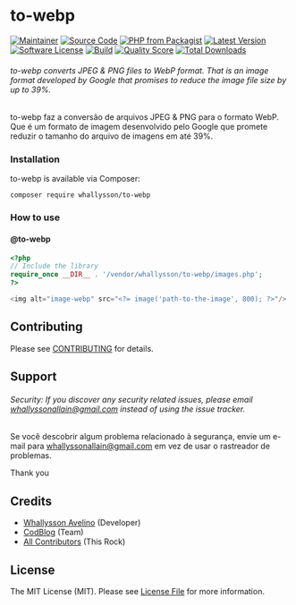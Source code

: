 # to-webp

[![Maintainer](http://img.shields.io/badge/maintainer-@whallysson-blue.svg?style=flat-square)](https://twitter.com/whallysson)
[![Source Code](http://img.shields.io/badge/source-codeblog/conveterphpwebp-blue.svg?style=flat-square)](https://github.com/whallysson/to-webp)
[![PHP from Packagist](https://img.shields.io/packagist/php-v/codeblog/to-webp.svg?style=flat-square)](https://packagist.org/packages/codeblog/to-webp)
[![Latest Version](https://img.shields.io/github/release/whallysson/to-webp.svg?style=flat-square)](https://github.com/whallysson/to-webp/releases)
[![Software License](https://img.shields.io/badge/license-MIT-brightgreen.svg?style=flat-square)](LICENSE)
[![Build](https://img.shields.io/scrutinizer/build/g/whallysson/to-webp.svg?style=flat-square)](https://scrutinizer-ci.com/g/whallysson/to-webp)
[![Quality Score](https://img.shields.io/scrutinizer/g/whallysson/to-webp.svg?style=flat-square)](https://scrutinizer-ci.com/g/whallysson/to-webp)
[![Total Downloads](https://img.shields.io/packagist/dt/codeblog/to-webp.svg?style=flat-square)](https://packagist.org/packages/codeblog/to-webp)

###### to-webp converts JPEG & PNG files to WebP format. That is an image format developed by Google that promises to reduce the image file size by up to 39%.

to-webp faz a conversão de arquivos JPEG & PNG para o formato WebP. Que é um formato de imagem desenvolvido pelo Google que promete reduzir o tamanho do arquivo de imagens em até 39%.


### Installation
to-webp is available via Composer:

````
composer require whallysson/to-webp
````

### How to use

#### @to-webp
``` php
<?php
// Include the library
require_once __DIR__ . '/vendor/whallysson/to-webp/images.php';
?>

<img alt="image-webp" src="<?= image('path-to-the-image', 800); ?>"/>
```


## Contributing

Please see [CONTRIBUTING](https://github.com/whallysson/to-webp/blob/master/CONTRIBUTING.md) for details.

## Support

###### Security: If you discover any security related issues, please email whallyssonallain@gmail.com instead of using the issue tracker.

Se você descobrir algum problema relacionado à segurança, envie um e-mail para whallyssonallain@gmail.com em vez de usar o rastreador de problemas.

Thank you

## Credits

- [Whallysson Avelino](https://github.com/whallysson) (Developer)
- [CodBlog](https://github.com/whallysson) (Team)
- [All Contributors](https://github.com/whallysson/to-webp/contributors) (This Rock)

## License

The MIT License (MIT). Please see [License File](https://github.com/whallysson/to-webp/blob/master/LICENSE) for more information.
